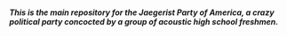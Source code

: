 ##### This is the main repository for the Jaegerist Party of America, a crazy political party concocted by a group of acoustic high school freshmen.
